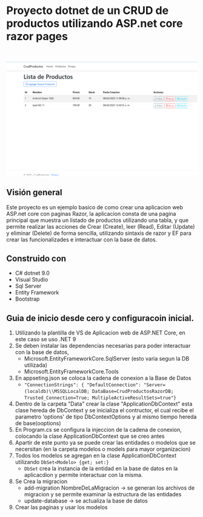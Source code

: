 <h1>  Proyecto dotnet de un CRUD de productos utilizando ASP.net core razor pages</h1>
<br/>

![screenshot](/screenshot_Index.png)

## Visión general
Este proyecto es un ejemplo basico de como crear una aplicacion web ASP.net core con paginas Razor, la aplicacion consta de una pagina principal que muestra un listado de productos utilizando una tabla, y 
que permite realizar las acciones de Crear (Create), leer (Read), Editar (Update) y eliminar (Delete) de forma sencilla, utilizando sintaxis de razor y EF para crear las funcionalizades e interactuar con 
la base de datos.

## Construido con 
- C# dotnet 9.0
- Visual Studio
- Sql Server
- Entity Framework
- Bootstrap

## Guia de inicio desde cero y configuracoin inicial.
1. Utilizando la plantilla de VS de Aplicacion web de ASP.NET Core, en este caso se uso .NET 9
2. Se deben instalar las dependencias necesarias para poder interactuar con la base de datos, 
    - Microsoft.EntityFrameworkCore.SqlServer (esto varia segun la DB utilizada)
    - Microsoft.EntityFrameworkCore.Tools
3. En appseting.json se coloca la cadena de conexion a la Base de Datos
    - `"ConnectionStrings": { "DefaultConnection": "Server=(localdb)\\MSSQLLocalDB; DataBase=CrudProductosRazorDB; Trusted_Connection=True; MultipleActiveResultSets=true"}`
4. Dentro de la carpeta "Data" crear la clase "ApplicationDbContext" esta clase hereda de DbContext y se inicializa el contructor, el cual recibe el parametro 'options'  de tipo DbContextOptions<ApplicationDbContext> y al mismo tiempo hereda de base(ooptions)
5. En Program.cs se configura la injeccion de la cadena de conexion, colocando la clase ApplicationDbContext que se creo antes
6. Apartir de este punto ya se puede crear las entidades o modelos que se necersitan (en la carpeta modelos o models para mayor organizacion)
7. Todos los modelos se agregan en la clase ApplicationDbContext utilizando `DbSet<Modelo> {get; set:}`
    - `DbSet` crea la instancia de la entidad en la base de datos en la aplicacdion y permite interactuar con la misma.
8. Se Crea la migracion
    - add-migration NombreDeLaMigracion -> se generan los archivos de migracion y se permite examinar la estructura de las entidades
    - update-database -> se actualiza la base de datos
9. Crear las paginas y usar los modelos
